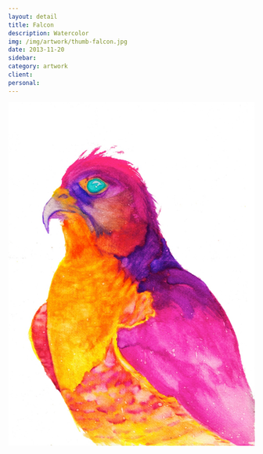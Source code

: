```yaml
---
layout: detail
title: Falcon
description: Watercolor
img: /img/artwork/thumb-falcon.jpg
date: 2013-11-20 
sidebar:
category: artwork
client:
personal:
---
```

![Falcon](/img/artwork/Falcon-1200w.jpg)